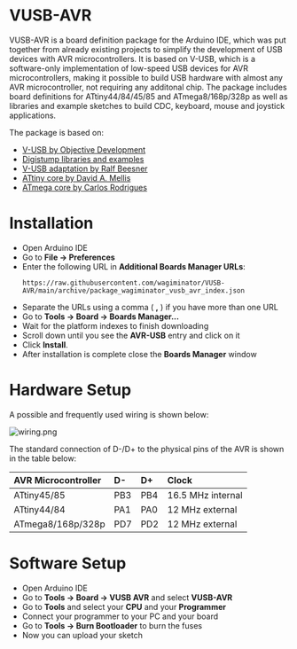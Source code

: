 # VUSB-AVR
VUSB-AVR is a board definition package for the Arduino IDE, which was put together from already existing projects to simplify the development of USB devices with AVR microcontrollers. It is based on V-USB, which is a software-only implementation of low-speed USB devices for AVR microcontrollers, making it possible to build USB hardware with almost any AVR microcontroller, not requiring any additonal chip. The package includes board definitions for ATtiny44/84/45/85 and ATmega8/168p/328p as well as libraries and example sketches to build CDC, keyboard, mouse and joystick applications.

The package is based on:
- [V-USB by Objective Development](https://www.obdev.at/products/vusb/index.html)
- [Digistump libraries and examples](https://github.com/digistump/DigistumpArduino/tree/master/digistump-avr)
- [V-USB adaptation by Ralf Beesner](https://www.elektronik-labor.de/Arduino/VUSBduino.htm)
- [ATtiny core by David A. Mellis](https://github.com/damellis/attiny)
- [ATmega core by Carlos Rodrigues](https://github.com/carlosefr/atmega)

# Installation
- Open Arduino IDE
- Go to **File -> Preferences**
- Enter the following URL in **Additional Boards Manager URLs**:
    ```
    https://raw.githubusercontent.com/wagiminator/VUSB-AVR/main/archive/package_wagiminator_vusb_avr_index.json
    ```
- Separate the URLs using a comma ( **,** ) if you have more than one URL
- Go to **Tools -> Board -> Boards Manager...**
- Wait for the platform indexes to finish downloading
- Scroll down until you see the **AVR-USB** entry and click on it
- Click **Install**.
- After installation is complete close the **Boards Manager** window

# Hardware Setup
A possible and frequently used wiring is shown below:

![wiring.png](https://github.com/wagiminator/VUSB-AVR/blob/main/vusb_wiring.png)

The standard connection of D-/D+ to the physical pins of the AVR is shown in the table below:

|AVR Microcontroller|D-|D+|Clock|
|:-|:-|:-|:-|
|ATtiny45/85|PB3|PB4|16.5 MHz internal|
|ATtiny44/84|PA1|PA0|12 MHz external|
|ATmega8/168p/328p|PD7|PD2|12 MHz external|

# Software Setup
- Open Arduino IDE
- Go to **Tools -> Board -> VUSB AVR** and select **VUSB-AVR**
- Go to **Tools** and select your **CPU** and your **Programmer**
- Connect your programmer to your PC and your board
- Go to **Tools -> Burn Bootloader** to burn the fuses
- Now you can upload your sketch
